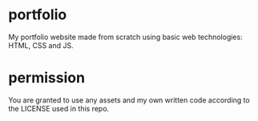 # portfolio
My portfolio website made from scratch using basic web technologies: HTML, CSS and JS.

# permission
You are granted to use any assets and my own written code according to the LICENSE used in this repo.
